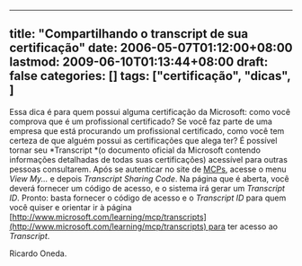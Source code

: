 
---
title: "Compartilhando o transcript de sua certificação"
date: 2006-05-07T01:12:00+08:00
lastmod: 2009-06-10T01:13:44+08:00
draft: false
categories: []
tags: ["certificação", "dicas", ]
---


Essa dica é para quem possui alguma certificação da Microsoft: como você comprova que é um profissional certificado? Se você faz parte de uma empresa que está procurando um profissional certificado, como você tem certeza de que alguém possui as certificações que alega ter? É possível tornar seu *Transcript *(o documento oficial da Microsoft contendo informações detalhadas de todas suas certificações) acessível para outras pessoas consultarem. Após se autenticar no site de [MCPs](http://go.microsoft.com/?linkid=4253783), acesse o menu *View My...* e depois *Transcript Sharing Code*. Na página que é aberta, você deverá fornecer um código de acesso, e o sistema irá gerar um *Transcript ID*. Pronto: basta fornecer o código de acesso e o *Transcript ID* para quem você quiser e orientar ir à página [http://www.microsoft.com/learning/mcp/transcripts](http://www.microsoft.com/learning/mcp/transcripts) para ter acesso ao *Transcript*.

Ricardo Oneda.


